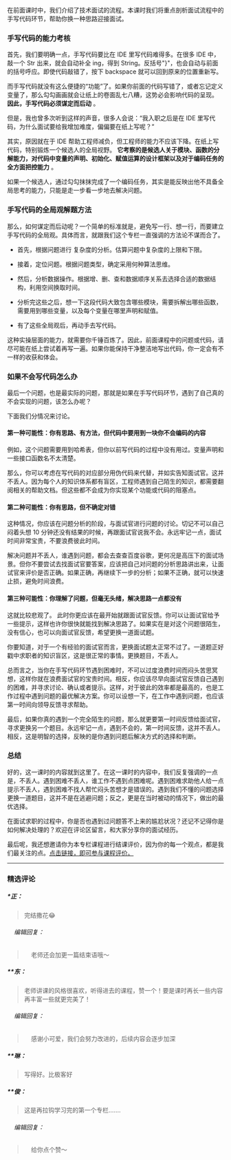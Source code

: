 <p data-nodeid="6881" class="">在前面课时中，我们介绍了技术面试的流程。本课时我们将重点剖析面试流程中的手写代码环节，帮助你换一种思路迎接面试。</p>
<h3 data-nodeid="6882">手写代码的能力考核</h3>
<p data-nodeid="6883">首先，我们要明确一点，手写代码要比在 IDE 里写代码难得多。在很多 IDE 中，敲一个 Str 出来，就会自动补全 ing，得到 String。反括号"}"，也会自动与前面的括号呼应。即使代码敲错了，按下 backspace 就可以回到原来的位置重新写。</p>
<p data-nodeid="6884">而手写代码就没有这么便捷的“功能”了。如果你前面的代码写错了，或者忘记定义变量了，那么勾勾画画就会让纸上的卷面乱七八糟，这势必会影响代码的呈现。 <strong data-nodeid="6931">因此，手写代码必须谋定而后动</strong> 。</p>
<p data-nodeid="6885">但是，我也曾多次听到这样的声音，很多人会说：“我入职之后是在 IDE 里写代码，为什么面试要给我增加难度，偏偏要在纸上写呢？”</p>
<p data-nodeid="6886">其实，原因就在于 IDE 帮助工程师减负，但工程师的能力不应该下降。在纸上写代码，特别锻炼一个候选人的全局视野。 <strong data-nodeid="6938">它考察的是候选人关于模块、函数的分解能力，对代码中变量的声明、初始化、赋值运算的设计框架以及对于编码任务的全方面把控能力</strong> 。</p>
<p data-nodeid="6887">如果一个候选人，通过勾勾抹抹完成了一个编码任务，其实是能反映出他不具备全局思考的能力，只能是走一步看一步地去解决问题。</p>
<h3 data-nodeid="6888">手写代码的全局观解题方法</h3>
<p data-nodeid="6889">那么，如何谋定而后动呢？一个简单的标准就是，避免写一行、想一行，而要建立手写代码的全局观。具体而言，就跟我们这个专栏一直强调的方法论不谋而合了。</p>
<ul data-nodeid="6890">
<li data-nodeid="6891">
<p data-nodeid="6892">首先，根据问题进行 复杂度的分析。估算问题中复杂度的上限和下限。</p>
</li>
<li data-nodeid="6893">
<p data-nodeid="6894">接着，定位问题。根据问题类型，确定采用何种算法思维。</p>
</li>
<li data-nodeid="6895">
<p data-nodeid="6896">然后，分析数据操作。根据增、删、查和数据顺序关系去选择合适的数据结构，利用空间换取时间。</p>
</li>
<li data-nodeid="6897">
<p data-nodeid="6898">分析完这些之后，想一下这段代码大致包含哪些模块，需要拆解出哪些函数，需要用到哪些变量，以及每个变量在哪里声明和赋值。</p>
</li>
<li data-nodeid="6899">
<p data-nodeid="6900">有了这些全局观后，再动手去写代码。</p>
</li>
</ul>
<p data-nodeid="6901">这种实操层面的能力，就需要你千锤百炼了。因此，前面课程中的问题或代码，请尽可能在纸上尝试着再写一遍。如果你能保持干净整洁地写出代码，你一定会有不一样的收获和体会。</p>
<h3 data-nodeid="6902">如果不会写代码怎么办</h3>
<p data-nodeid="6903">最后一个问题，也是最实际的问题，那就是如果在手写代码环节，遇到了自己真的不会实现的问题，该怎么办呢？</p>
<p data-nodeid="6904">下面我们分情况来讨论。</p>
<h4 data-nodeid="6905">第一种可能性：你有思路、有方法，但代码中要用到一块你不会编码的内容</h4>
<p data-nodeid="6906">例如，这个问题需要用到哈希表，但你以前写代码的过程中没有用过。变量声明和一些接口函数名不太清楚。</p>
<p data-nodeid="6907">那么，你可以考虑在写代码的对应部分用伪代码来代替，并如实告知面试官。这并不丢人。因为每个人的知识体系都有盲区，工程师遇到自己陌生的知识，都需要翻阅相关的帮助文档。但这些都不会成为你实现某个功能或代码的阻塞点。</p>
<h4 data-nodeid="6908">第二种可能性：你有思路，但不确定对错</h4>
<p data-nodeid="6909">这种情况，你应该在问题分析的阶段，与面试官进行问题的讨论。切记不可以自己闷着头想 10 分钟还没有结果的时候，再跟面试官说我不会。永远牢记一点，面试时间非常宝贵，不要浪费彼此时间。</p>
<p data-nodeid="6910">解决问题并不丢人，谁遇到问题，都会去查查百度谷歌，更何况是高压下的面试场景。但你不要尝试去找面试官要答案，应该把自己对问题的分析思路讲出来，让面试官来评价是否正确。如果正确，再继续下一步的分析；如果不正确，就可以快速止损，避免时间浪费。</p>
<h4 data-nodeid="6911">第三种可能性：你理解了问题，但毫无头绪，解决思路一点都没有</h4>
<p data-nodeid="6912">这就比较悲观了。 此时你更应该在最开始就跟面试官反馈。你可以让面试官给予一些提示，这样也许你很快就能找到解决思路了。如果实在是对这个问题很陌生，没有信心，也可以向面试官反馈，希望更换一道面试题。</p>
<p data-nodeid="6913">你要知道，对于一个有经验的面试官而言，更换面试题太正常不过了。一道题正好戳中求职者的知识盲区，这是很正常的事情。更换题目，不丢人。</p>
<p data-nodeid="6914">总而言之，当你在手写代码环节遇到困难时，不可以过度浪费时间而闷头苦思冥想，这样你就在浪费面试官的宝贵时间。相反，你应该尽早向面试官反馈自己遇到的困难，并寻求讨论、确认或者提示。这样，对于彼此的效率都是最高的，也是工作过程中遇到问题的最优解决方案。你可以设想一下，在工作中遇到问题，也应该第一时间向领导反馈寻求帮助。</p>
<p data-nodeid="6915">最后，如果你真的遇到一个完全陌生的问题，那么就更要第一时间反馈给面试官，寻求更换另一个题目。永远牢记一点，遇到不会的，第一时间反馈，这并不丢人。相反，这是明智的选择，反映的是你遇到问题后解决方式的选择和判断。</p>
<h3 data-nodeid="6916">总结</h3>
<p data-nodeid="6917">好的，这一课时的内容就到这里了。在这一课时的内容中，我们反复强调的一点是，不丢人。遇到困难不丢人，谁工作不遇到点困难呢。遇到困难求助他人给一点提示不丢人，遇到困难不找人帮忙闷头苦想才是错误的。遇到我们不懂的问题选择更换一道题目，这并不是在逃避问题；反之，更是在当时被动的情况下，做出的最优选择。</p>
<p data-nodeid="7137">在面试求职的过程中，你是否也遇到过问题答不上来的尴尬状况？还记不记得你是如何解决处理的？欢迎在评论区留言，和大家分享你的面试经历。</p>
<p data-nodeid="7313" class="">最后呢，我还想邀请你为本专栏课程进行结课评价，因为你的每一个观点，都是我们最关注的点。<a href="https://wj.qq.com/s2/6946469/226f/" data-nodeid="7317">点击链接，即可参与课程评价。</a></p>

---

### 精选评论

##### *正：
> 完结撒花😂

 ###### &nbsp;&nbsp;&nbsp; 编辑回复：
> &nbsp;&nbsp;&nbsp; 老师还会加更一篇结束语哦～

##### **东：
> 老师讲课的风格很喜欢，听得进去的课程，赞一个！要是课时再长一些内容再丰富一些就更完美了！

 ###### &nbsp;&nbsp;&nbsp; 编辑回复：
> &nbsp;&nbsp;&nbsp; 感谢小可爱，我们会努力改进的，后续内容会逐步加深

##### **琳：
> 写得好。比极客好

##### **俊：
> 这是再拉钩学习完的第一个专栏.......

 ###### &nbsp;&nbsp;&nbsp; 编辑回复：
> &nbsp;&nbsp;&nbsp; 给你点个赞～

